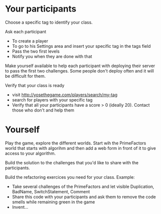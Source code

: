 # Your participants

Choose a specific tag to identify your class.

Ask each participant
* To create a player
* To go to his Settings area and insert your specific tag in the tags field
* Pass the two first levels
* Notify you when they are done with that

Make yourself available to help each participant with deploying their server to pass the first two challenges. 
Some people don't deploy often and it will be difficult for them.

Verify that your class is ready
* visit http://yosethegame.com/players/search/my-tag
* search for players with your specific tag
* Verify that all your participants have a score > 0 (ideally 20). Contact those who don't and help them

# Yourself

Play the game, explore the different worlds. Start wih the PrimeFactors world that starts with algorihm and then add a web form in front of it to give access to your algorithm.

Build the solution to the challenges that you'd like to share with the participants.

Build the refactoring exercices you need for your class. Example:
* Take several challenges of the PrimeFactors and let visible Duplication, BadName, SwitchStatement, Comment
* Share this code with your participants and ask them to remove the code smells while remaining green in the game
* Invent...

